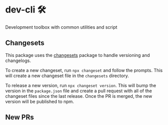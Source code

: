 # dev-cli 🛠
Development toolbox with common utilities and script

## Changesets
This package uses the [changesets](https://github.com/changesets/) package to handle versioning and changelogs.

To create a new changeset, run `npx changeset` and follow the prompts. This will create a new changeset file in the `changesets` directory.

To release a new version, run `npx changeset version`. This will bump the version in the `package.json` file and create a pull request with all of the changeset files since the last release. Once the PR is merged, the new version will be published to npm.

## New PRs